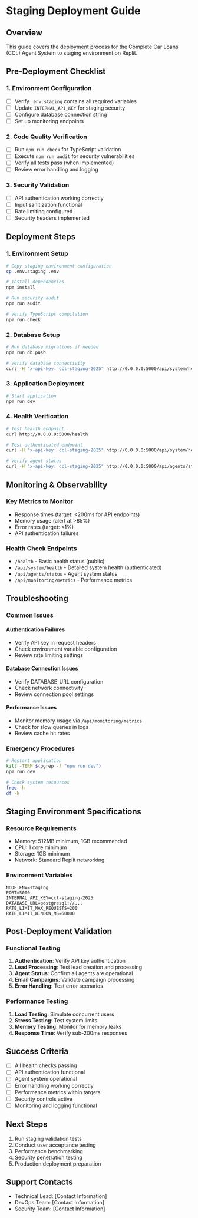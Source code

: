 # Staging Deployment Guide

## Overview

This guide covers the deployment process for the Complete Car Loans (CCL) Agent
System to staging environment on Replit.

## Pre-Deployment Checklist

### 1. Environment Configuration

- [ ] Verify `.env.staging` contains all required variables
- [ ] Update `INTERNAL_API_KEY` for staging security
- [ ] Configure database connection string
- [ ] Set up monitoring endpoints

### 2. Code Quality Verification

- [ ] Run `npm run check` for TypeScript validation
- [ ] Execute `npm run audit` for security vulnerabilities
- [ ] Verify all tests pass (when implemented)
- [ ] Review error handling and logging

### 3. Security Validation

- [ ] API authentication working correctly
- [ ] Input sanitization functional
- [ ] Rate limiting configured
- [ ] Security headers implemented

## Deployment Steps

### 1. Environment Setup

```bash
# Copy staging environment configuration
cp .env.staging .env

# Install dependencies
npm install

# Run security audit
npm run audit

# Verify TypeScript compilation
npm run check
```

### 2. Database Setup

```bash
# Run database migrations if needed
npm run db:push

# Verify database connectivity
curl -H "x-api-key: ccl-staging-2025" http://0.0.0.0:5000/api/system/health
```

### 3. Application Deployment

```bash
# Start application
npm run dev
```

### 4. Health Verification

```bash
# Test health endpoint
curl http://0.0.0.0:5000/health

# Test authenticated endpoint
curl -H "x-api-key: ccl-staging-2025" http://0.0.0.0:5000/api/system/health

# Verify agent status
curl -H "x-api-key: ccl-staging-2025" http://0.0.0.0:5000/api/agents/status
```

## Monitoring & Observability

### Key Metrics to Monitor

- Response times (target: <200ms for API endpoints)
- Memory usage (alert at >85%)
- Error rates (target: <1%)
- API authentication failures

### Health Check Endpoints

- `/health` - Basic health status (public)
- `/api/system/health` - Detailed system health (authenticated)
- `/api/agents/status` - Agent system status
- `/api/monitoring/metrics` - Performance metrics

## Troubleshooting

### Common Issues

#### Authentication Failures

- Verify API key in request headers
- Check environment variable configuration
- Review rate limiting settings

#### Database Connection Issues

- Verify DATABASE_URL configuration
- Check network connectivity
- Review connection pool settings

#### Performance Issues

- Monitor memory usage via `/api/monitoring/metrics`
- Check for slow queries in logs
- Review cache hit rates

### Emergency Procedures

```bash
# Restart application
kill -TERM $(pgrep -f "npm run dev")
npm run dev

# Check system resources
free -h
df -h
```

## Staging Environment Specifications

### Resource Requirements

- Memory: 512MB minimum, 1GB recommended
- CPU: 1 core minimum
- Storage: 1GB minimum
- Network: Standard Replit networking

### Environment Variables

```
NODE_ENV=staging
PORT=5000
INTERNAL_API_KEY=ccl-staging-2025
DATABASE_URL=postgresql://...
RATE_LIMIT_MAX_REQUESTS=200
RATE_LIMIT_WINDOW_MS=60000
```

## Post-Deployment Validation

### Functional Testing

1. **Authentication**: Verify API key authentication
2. **Lead Processing**: Test lead creation and processing
3. **Agent Status**: Confirm all agents are operational
4. **Email Campaigns**: Validate campaign processing
5. **Error Handling**: Test error scenarios

### Performance Testing

1. **Load Testing**: Simulate concurrent users
2. **Stress Testing**: Test system limits
3. **Memory Testing**: Monitor for memory leaks
4. **Response Time**: Verify sub-200ms responses

## Success Criteria

- [ ] All health checks passing
- [ ] API authentication functional
- [ ] Agent system operational
- [ ] Error handling working correctly
- [ ] Performance metrics within targets
- [ ] Security controls active
- [ ] Monitoring and logging functional

## Next Steps

1. Run staging validation tests
2. Conduct user acceptance testing
3. Performance benchmarking
4. Security penetration testing
5. Production deployment preparation

## Support Contacts

- Technical Lead: [Contact Information]
- DevOps Team: [Contact Information]
- Security Team: [Contact Information]
